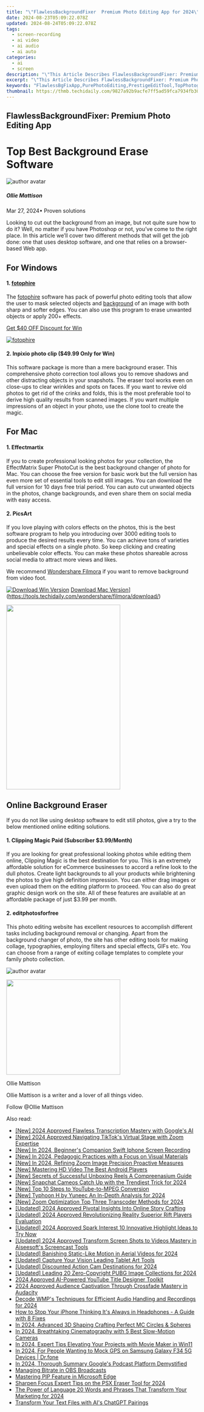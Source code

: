 ```yaml
---
title: "\"FlawlessBackgroundFixer  Premium Photo Editing App for 2024\""
date: 2024-08-23T05:09:22.078Z
updated: 2024-08-24T05:09:22.078Z
tags: 
  - screen-recording
  - ai video
  - ai audio
  - ai auto
categories: 
  - ai
  - screen
description: "\"This Article Describes FlawlessBackgroundFixer: Premium Photo Editing App for 2024\""
excerpt: "\"This Article Describes FlawlessBackgroundFixer: Premium Photo Editing App for 2024\""
keywords: "FlawlessBgFixApp,PurePhotoEditing,PrestigeEditTool,TopPhotogradeApp,PremiumBackdropClean,ElitePhotoCorrect,UltimateImageEnhance"
thumbnail: https://thmb.techidaily.com/9827a92b9acfe7ff5ad59fca7934fb301cf15e62dfa6be6fe2bedc9f0e414ea5.jpg
---
```


## FlawlessBackgroundFixer: Premium Photo Editing App

# Top Best Background Erase Software

![author avatar](https://images.wondershare.com/filmora/article-images/ollie-mattison.jpg)

##### Ollie Mattison

 Mar 27, 2024• Proven solutions

Looking to cut out the background from an image, but not quite sure how to do it? Well, no matter if you have Photoshop or not, you’ve come to the right place. In this article we’ll cover two different methods that will get the job done: one that uses desktop software, and one that relies on a browser-based Web app.

## For Windows

#### **1. [fotophire](https://tools.techidaily.com/wondershare/fotophire/download/)**

The [fotophire](https://tools.techidaily.com/wondershare/fotophire/download/) software has pack of powerful photo editing tools that allow the user to mask selected objects and [background](https://tools.techidaily.com/wondershare/filmora/download/) of an image with both sharp and softer edges. You can also use this program to erase unwanted objects or apply 200+ effects.

[Get $40 OFF Discount for Win](https://tools.techidaily.com/wondershare/fotophire/download/)

[![fotophire](https://images.wondershare.com/filmora/article-images/fotophire-article-banner.jpg) ](https://photo.wondershare.com/?utm%5Fsource=filmora.wondershare.com&utm%5Fmedium=referral&utm%5Fcampaign=photoforbeginner)

#### **2. Inpixio photo clip ($49.99 Only for Win)**

This software package is more than a mere background eraser. This comprehensive photo correction tool allows you to remove shadows and other distracting objects in your snapshots. The eraser tool works even on close-ups to clear wrinkles and spots on faces. If you want to revive old photos to get rid of the crinks and folds, this is the most preferable tool to derive high quality results from scanned images. If you want multiple impressions of an object in your photo, use the clone tool to create the magic.

## For Mac

#### **1. Effectmartix**

If you to create professional looking photos for your collection, the EffectMatrix Super PhotoCut is the best background changer of photo for Mac. You can choose the free version for basic work but the full version has even more set of essential tools to edit still images. You can download the full version for 10 days free trial period. You can auto cut unwanted objects in the photos, change backgrounds, and even share them on social media with easy access.

#### **2. PicsArt**

If you love playing with colors effects on the photos, this is the best software program to help you introducing over 3000 editing tools to produce the desired results every time. You can achieve tons of varieties and special effects on a single photo. So keep clicking and creating unbelievable color effects. You can make these photos shareable across social media to attract more views and likes.

We recommend [Wondershare Filmora](https://tools.techidaily.com/wondershare/filmora/download/) if you want to remove background from video foot.

[![Download Win Version](https://images.wondershare.com/filmora/guide/download-btn-win.jpg)](https://tools.techidaily.com/wondershare/filmora/download/) [Download Mac Version](https://images.wondershare.com/filmora/guide/download-btn-mac.jpg)](https://tools.techidaily.com/wondershare/filmora/download/)

<!-- affiliate ads begin -->
<a href="https://zonlipartnershipprogram.pxf.io/c/5597632/1611407/17882" target="_top" id="1611407"><img src="//a.impactradius-go.com/display-ad/17882-1611407" border="0" alt="" width="300" height="485"/></a><img height="0" width="0" src="https://imp.pxf.io/i/5597632/1611407/17882" style="position:absolute;visibility:hidden;" border="0" />
<!-- affiliate ads end -->
## Online Background Eraser

If you do not like using desktop software to edit still photos, give a try to the below mentioned online editing solutions.

#### **1. Clipping Magic Paid (Subscriber $3.99/Month)**

If you are looking for great professional looking photos while editing them online, Clipping Magic is the best destination for you. This is an extremely affordable solution for eCommerce businesses to accord a refine look to the dull photos. Create light backgrounds to all your products while brightening the photos to give high definition impression. You can either drag images or even upload them on the editing platform to proceed. You can also do great graphic design work on the site. All of these features are available at an affordable package of just $3.99 per month.

#### **2. editphotosforfree**

This photo editing website has excellent resources to accomplish different tasks including background removal or changing. Apart from the background changer of photo, the site has other editing tools for making collage, typographies, employing filters and special effects, GIFs etc. You can choose from a range of exiting collage templates to complete your family photo collection.

![author avatar](https://images.wondershare.com/filmora/article-images/ollie-mattison.jpg)

<!-- affiliate ads begin -->
<a href="https://homestyler.sjv.io/c/5597632/2044747/22993" target="_top" id="2044747"><img src="//a.impactradius-go.com/display-ad/22993-2044747" border="0" alt="" width="300" height="250"/></a><img height="0" width="0" src="https://imp.pxf.io/i/5597632/2044747/22993" style="position:absolute;visibility:hidden;" border="0" />
<!-- affiliate ads end -->
Ollie Mattison

Ollie Mattison is a writer and a lover of all things video.

Follow @Ollie Mattison


<ins class="adsbygoogle"
     style="display:block"
     data-ad-format="autorelaxed"
     data-ad-client="ca-pub-7571918770474297"
     data-ad-slot="1223367746"></ins>



<ins class="adsbygoogle"
     style="display:block"
     data-ad-client="ca-pub-7571918770474297"
     data-ad-slot="8358498916"
     data-ad-format="auto"
     data-full-width-responsive="true"></ins>


<span class="atpl-alsoreadstyle">Also read:</span>
<div><ul>
<li><a href="https://screen-capture.techidaily.com/new-2024-approved-flawless-transcription-mastery-with-googles-ai/"><u>[New] 2024 Approved  Flawless Transcription  Mastery with Google's AI</u></a></li>
<li><a href="https://fox-glue.techidaily.com/new-2024-approved-navigating-tiktoks-virtual-stage-with-zoom-expertise/"><u>[New] 2024 Approved  Navigating TikTok's Virtual Stage with Zoom Expertise</u></a></li>
<li><a href="https://screen-mirroring-recording.techidaily.com/new-in-2024-beginners-companion-swift-iphone-screen-recording/"><u>[New] In 2024, Beginner's Companion  Swift Iphone Screen Recording</u></a></li>
<li><a href="https://fox-glue.techidaily.com/new-in-2024-pedagogic-practices-with-a-focus-on-visual-materials/"><u>[New] In 2024, Pedagogic Practices with a Focus on Visual Materials</u></a></li>
<li><a href="https://fox-glue.techidaily.com/new-in-2024-refining-zoom-image-precision-proactive-measures/"><u>[New] In 2024, Refining Zoom Image Precision  Proactive Measures</u></a></li>
<li><a href="https://fox-glue.techidaily.com/new-mastering-hd-video-the-best-android-players/"><u>[New] Mastering HD Video  The Best Android Players</u></a></li>
<li><a href="https://fox-glue.techidaily.com/new-secrets-of-successful-unboxing-reels-a-compreenasium-guide/"><u>[New] Secrets of Successful Unboxing Reels  A Compreenasium Guide</u></a></li>
<li><a href="https://snapchat-videos.techidaily.com/new-snapchat-cameos-catch-up-with-the-trendiest-trick-for-2024/"><u>[New] Snapchat Cameos  Catch Up with the Trendiest Trick for 2024</u></a></li>
<li><a href="https://fox-glue.techidaily.com/new-top-10-steps-to-youtube-to-mpeg-conversion/"><u>[New] Top 10 Steps to YouTube-to-MPEG Conversion</u></a></li>
<li><a href="https://fox-glue.techidaily.com/new-typhoon-h-by-yuneec-an-in-depth-analysis-for-2024/"><u>[New] Typhoon H by Yuneec  An In-Depth Analysis for 2024</u></a></li>
<li><a href="https://fox-glue.techidaily.com/new-zoom-optimization-top-three-transcoder-methods-for-2024/"><u>[New] Zoom Optimization  Top Three Transcoder Methods for 2024</u></a></li>
<li><a href="https://fox-glue.techidaily.com/updated-2024-approved-pivotal-insights-into-online-story-crafting/"><u>[Updated] 2024 Approved  Pivotal Insights Into Online Story Crafting</u></a></li>
<li><a href="https://fox-glue.techidaily.com/updated-2024-approved-revolutionizing-reality-superior-rift-players-evaluation/"><u>[Updated] 2024 Approved  Revolutionizing Reality  Superior Rift Players Evaluation</u></a></li>
<li><a href="https://instagram-video-recordings.techidaily.com/updated-2024-approved-spark-interest-10-innovative-highlight-ideas-to-try-now/"><u>[Updated] 2024 Approved  Spark Interest  10 Innovative Highlight Ideas to Try Now</u></a></li>
<li><a href="https://screen-mirroring-recording.techidaily.com/updated-2024-approved-transform-screen-shots-to-videos-mastery-in-aiseesofts-screencast-tools/"><u>[Updated] 2024 Approved  Transform Screen Shots to Videos  Mastery in Aiseesoft's Screencast Tools</u></a></li>
<li><a href="https://fox-glue.techidaily.com/updated-banishing-static-like-motion-in-aerial-videos-for-2024/"><u>[Updated] Banishing Static-Like Motion in Aerial Videos for 2024</u></a></li>
<li><a href="https://fox-glue.techidaily.com/updated-capture-your-vision-leading-tablet-art-tools/"><u>[Updated] Capture Your Vision  Leading Tablet Art Tools</u></a></li>
<li><a href="https://fox-glue.techidaily.com/updated-discounted-action-cam-destinations-for-2024/"><u>[Updated] Discounted Action Cam Destinations for 2024</u></a></li>
<li><a href="https://fox-glue.techidaily.com/updated-leading-20-zero-copyright-pubg-image-collections-for-2024/"><u>[Updated] Leading 20 Zero-Copyright PUBG Image Collections for 2024</u></a></li>
<li><a href="https://fox-friendly.techidaily.com/2024-approved-ai-powered-youtube-title-designer-toolkit/"><u>2024 Approved  AI-Powered YouTube Title Designer Toolkit</u></a></li>
<li><a href="https://fox-boxes.techidaily.com/2024-approved-audience-captivation-through-crossfade-mastery-in-audacity/"><u>2024 Approved  Audience Captivation Through Crossfade Mastery in Audacity</u></a></li>
<li><a href="https://vp-tips.techidaily.com/decode-wmps-techniques-for-efficient-audio-handling-and-recordings-for-2024/"><u>Decode WMP's Techniques for Efficient Audio Handling and Recordings for 2024</u></a></li>
<li><a href="https://fox-that.techidaily.com/how-to-stop-your-iphone-thinking-its-always-in-headphones-a-guide-with-8-fixes/"><u>How to Stop Your iPhone Thinking It's Always in Headphones - A Guide with 8 Fixes</u></a></li>
<li><a href="https://screen-video-capture.techidaily.com/in-2024-advanced-3d-shaping-crafting-perfect-mc-circles-and-spheres/"><u>In 2024, Advanced 3D Shaping  Crafting Perfect MC Circles & Spheres</u></a></li>
<li><a href="https://fox-glue.techidaily.com/in-2024-breathtaking-cinematography-with-5-best-slow-motion-cameras/"><u>In 2024, Breathtaking Cinematography with 5 Best Slow-Motion Cameras</u></a></li>
<li><a href="https://fox-glue.techidaily.com/in-2024-expert-tips-elevating-your-projects-with-movie-maker-in-win11/"><u>In 2024, Expert Tips  Elevating Your Projects with Movie Maker in Win11</u></a></li>
<li><a href="https://android-location.techidaily.com/in-2024-for-people-wanting-to-mock-gps-on-samsung-galaxy-f34-5g-devices-drfone-by-drfone-virtual/"><u>In 2024, For People Wanting to Mock GPS on Samsung Galaxy F34 5G Devices | Dr.fone</u></a></li>
<li><a href="https://fox-glue.techidaily.com/in-2024-thorough-summary-googles-podcast-platform-demystified/"><u>In 2024, Thorough Summary  Google's Podcast Platform Demystified</u></a></li>
<li><a href="https://on-screen-recording.techidaily.com/managing-bitrate-in-obs-broadcasts/"><u>Managing Bitrate in OBS Broadcasts</u></a></li>
<li><a href="https://fox-glue.techidaily.com/mastering-pip-feature-in-microsoft-edge/"><u>Mastering PIP Feature in Microsoft Edge</u></a></li>
<li><a href="https://fox-glue.techidaily.com/sharpen-focus-expert-tips-on-the-psx-eraser-tool-for-2024/"><u>Sharpen Focus  Expert Tips on the PSX Eraser Tool for 2024</u></a></li>
<li><a href="https://fox-glue.techidaily.com/the-power-of-language-20-words-and-phrases-that-transform-your-marketing-for-2024/"><u>The Power of Language  20 Words and Phrases That Transform Your Marketing for 2024</u></a></li>
<li><a href="https://tech-haven.techidaily.com/transform-your-text-files-with-ais-chatgpt-pairings/"><u>Transform Your Text Files with AI's ChatGPT Pairings</u></a></li>
</ul></div>
